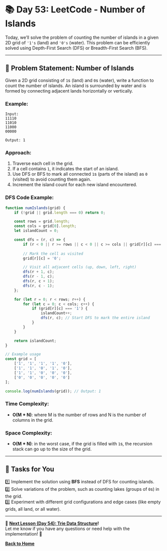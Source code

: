 # **📚 Day 53: LeetCode - Number of Islands**  

Today, we’ll solve the problem of counting the number of islands in a given 2D grid of `'1's` (land) and `'0's` (water). This problem can be efficiently solved using Depth-First Search (DFS) or Breadth-First Search (BFS).

---

## **🔹 Problem Statement: Number of Islands**  

Given a 2D grid consisting of `1`s (land) and `0`s (water), write a function to count the number of islands. An island is surrounded by water and is formed by connecting adjacent lands horizontally or vertically.

### **Example**:
```plaintext
Input:
11110
11010
11000
00000

Output: 1
```

### **Approach**:  
1. Traverse each cell in the grid.
2. If a cell contains `1`, it indicates the start of an island.
3. Use DFS or BFS to mark all connected `1`s (parts of the island) as `0` (visited) to avoid counting them again.
4. Increment the island count for each new island encountered.

### **DFS Code Example**:
```js
function numIslands(grid) {
    if (!grid || grid.length === 0) return 0;

    const rows = grid.length;
    const cols = grid[0].length;
    let islandCount = 0;

    const dfs = (r, c) => {
        if (r < 0 || r >= rows || c < 0 || c >= cols || grid[r][c] === '0') return;
        
        // Mark the cell as visited
        grid[r][c] = '0';

        // Visit all adjacent cells (up, down, left, right)
        dfs(r + 1, c);
        dfs(r - 1, c);
        dfs(r, c + 1);
        dfs(r, c - 1);
    };

    for (let r = 0; r < rows; r++) {
        for (let c = 0; c < cols; c++) {
            if (grid[r][c] === '1') {
                islandCount++;
                dfs(r, c); // Start DFS to mark the entire island
            }
        }
    }

    return islandCount;
}

// Example usage
const grid = [
    ['1', '1', '1', '1', '0'],
    ['1', '1', '0', '1', '0'],
    ['1', '1', '0', '0', '0'],
    ['0', '0', '0', '0', '0']
];

console.log(numIslands(grid)); // Output: 1
```

### **Time Complexity**:  
- **O(M * N)**: where M is the number of rows and N is the number of columns in the grid.

### **Space Complexity**:  
- **O(M * N)**: in the worst case, if the grid is filled with `1`s, the recursion stack can go up to the size of the grid.

---

## **📝 Tasks for You**  
1️⃣ Implement the solution using **BFS** instead of DFS for counting islands.  
2️⃣ Solve variations of the problem, such as counting lakes (groups of `0`s) in the grid.  
3️⃣ Experiment with different grid configurations and edge cases (like empty grids, all land, or all water).

---

🎯 **[Next Lesson (Day 54): Trie Data Structure](../day_54/README.md)!**  
Let me know if you have any questions or need help with the implementation! 🚀

[**Back to Home**](../../../README.md)